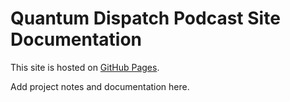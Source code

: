 # Quantum Dispatch Podcast Site Documentation

This site is hosted on [GitHub Pages](https://pages.github.com/).

Add project notes and documentation here.
